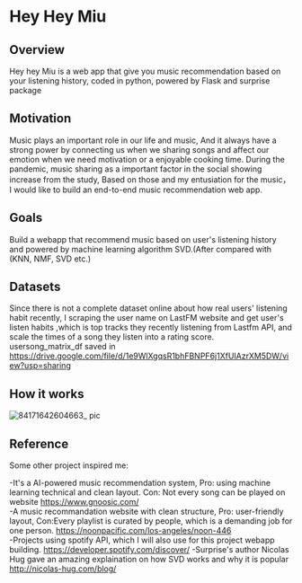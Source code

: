 # Hey Hey Miu


## Overview
Hey hey Miu is a web app that give you music recommendation based on your listening history, coded in python, powered by Flask and surprise package
## Motivation 
Music plays an important role in our life and music, And it always have a strong power by connecting us when we sharing songs and affect our emotion when we need motivation or a enjoyable cooking time.
During the pandemic, music sharing as a important factor in the social showing increase from the study, Based on those and my entusiation for the music， I would like to build an end-to-end music recommendation web app.


## Goals
Build a webapp that recommend music based on user's listening history and powered by machine learning algorithm SVD.(After compared with (KNN, NMF, SVD etc.)

## Datasets
Since there is not a complete dataset online about how real users' listening habit recently, I scraping the user name on LastFM website and get user's listen habits ,which is top tracks they recently listening from Lastfm API, and scale the times of a song they listen into a rating score.  
usersong_matrix_df saved in https://drive.google.com/file/d/1e9WlXgqsR1bhFBNPF6j1XfUIAzrXM5DW/view?usp=sharing

## How it works
![84171642604663_ pic](https://user-images.githubusercontent.com/37779983/150181600-dcad03c1-95cd-4b4a-85dd-7ee94c4ba9f8.jpg)

## Reference
Some other project inspired me:<br />

-It's a AI-powered music recommendation system, Pro: using machine learning technical and clean layout. Con: Not every song can be played on website https://www.gnoosic.com/ <br />
-A music recommandation website with clean structure, Pro: user-friendly layout, Con:Every playlist is curated by people, which is a demanding job for one person. https://noonpacific.com/los-angeles/noon-446<br />
-Projects using spotify API, which I will also use for this project webapp building. https://developer.spotify.com/discover/
-Surprise's author Nicolas Hug gave an amazing explaination on how SVD works and why it is popular http://nicolas-hug.com/blog/

